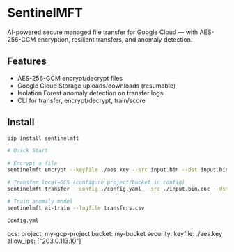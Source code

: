 # SentinelMFT

AI-powered secure managed file transfer for Google Cloud — with AES-256-GCM encryption, resilient transfers, and anomaly detection.

## Features
- AES-256-GCM encrypt/decrypt files
- Google Cloud Storage uploads/downloads (resumable)
- Isolation Forest anomaly detection on transfer logs
- CLI for transfer, encrypt/decrypt, train/score

## Install
```bash
pip install sentinelmft

# Quick Start

# Encrypt a file
sentinelmft encrypt --keyfile ./aes.key --src input.bin --dst input.bin.enc

# Transfer local→GCS (configure project/bucket in config)
sentinelmft transfer --config ./config.yaml --src ./input.bin.enc --dst gs://my-bucket/secure/input.bin.enc

# Train anomaly model
sentinelmft ai-train --logfile transfers.csv

Config.yml
```
gcs:
  project: my-gcp-project
  bucket: my-bucket
security:
  keyfile: ./aes.key
  allow_ips: ["203.0.113.10"]

